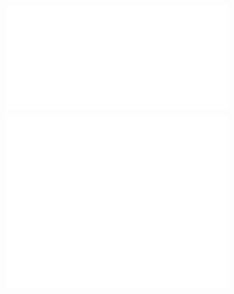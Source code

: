 ![User info](https://raw.githubusercontent.com/batsura-vs/batsura-vs/main/metrics.classic.svg)

![leetcode](https://raw.githubusercontent.com/batsura-vs/batsura-vs/main/metrics.plugin.leetcode.svg)
